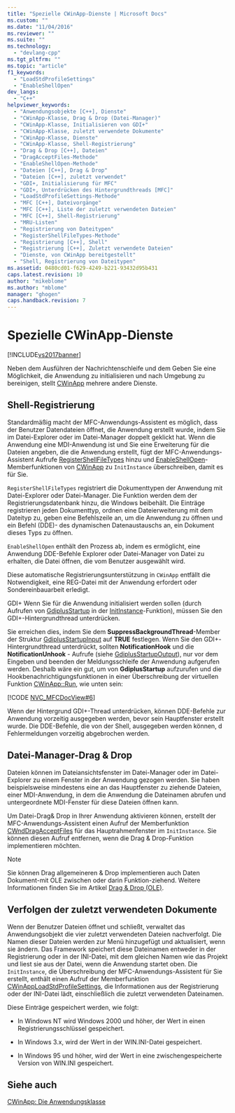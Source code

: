 ```yaml
---
title: "Spezielle CWinApp-Dienste | Microsoft Docs"
ms.custom: ""
ms.date: "11/04/2016"
ms.reviewer: ""
ms.suite: ""
ms.technology: 
  - "devlang-cpp"
ms.tgt_pltfrm: ""
ms.topic: "article"
f1_keywords: 
  - "LoadStdProfileSettings"
  - "EnableShellOpen"
dev_langs: 
  - "C++"
helpviewer_keywords: 
  - "Anwendungsobjekte [C++], Dienste"
  - "CWinApp-Klasse, Drag & Drop (Datei-Manager)"
  - "CWinApp-Klasse, Initialisieren von GDI+"
  - "CWinApp-Klasse, zuletzt verwendete Dokumente"
  - "CWinApp-Klasse, Dienste"
  - "CWinApp-Klasse, Shell-Registrierung"
  - "Drag & Drop [C++], Dateien"
  - "DragAcceptFiles-Methode"
  - "EnableShellOpen-Methode"
  - "Dateien [C++], Drag & Drop"
  - "Dateien [C++], zuletzt verwendet"
  - "GDI+, Initialisierung für MFC"
  - "GDI+, Unterdrücken des Hintergrundthreads [MFC]"
  - "LoadStdProfileSettings-Methode"
  - "MFC [C++], Dateivorgänge"
  - "MFC [C++], Liste der zuletzt verwendeten Dateien"
  - "MFC [C++], Shell-Registrierung"
  - "MRU-Listen"
  - "Registrierung von Dateitypen"
  - "RegisterShellFileTypes-Methode"
  - "Registrierung [C++], Shell"
  - "Registrierung [C++], Zuletzt verwendete Dateien"
  - "Dienste, von CWinApp bereitgestellt"
  - "Shell, Registrierung von Dateitypen"
ms.assetid: 0480cd01-f629-4249-b221-93432d95b431
caps.latest.revision: 10
author: "mikeblome"
ms.author: "mblome"
manager: "ghogen"
caps.handback.revision: 7
---
```

# Spezielle CWinApp-Dienste
[!INCLUDE[vs2017banner](../assembler/inline/includes/vs2017banner.md)]

Neben dem Ausführen der Nachrichtenschleife und dem Geben Sie eine Möglichkeit, die Anwendung zu initialisieren und nach Umgebung zu bereinigen, stellt [CWinApp](../mfc/reference/cwinapp-class.md) mehrere andere Dienste.  
  
##  <a name="_core_shell_registration"></a> Shell\-Registrierung  
 Standardmäßig macht der MFC\-Anwendungs\-Assistent es möglich, dass der Benutzer Datendateien öffnet, die Anwendung erstellt wurde, indem Sie im Datei\-Explorer oder im Datei\-Manager doppelt geklickt hat.  Wenn die Anwendung eine MDI\-Anwendung ist und Sie eine Erweiterung für die Dateien angeben, die die Anwendung erstellt, fügt der MFC\-Anwendungs\-Assistent Aufrufe [RegisterShellFileTypes](../Topic/CWinApp::RegisterShellFileTypes.md) hinzu und [EnableShellOpen](../Topic/CWinApp::EnableShellOpen.md)\-Memberfunktionen von [CWinApp](../mfc/reference/cwinapp-class.md) zu `InitInstance` überschreiben, damit es für Sie.  
  
 `RegisterShellFileTypes` registriert die Dokumenttypen der Anwendung mit Datei\-Explorer oder Datei\-Manager.  Die Funktion werden dem der Registrierungsdatenbank hinzu, die Windows beibehält.  Die Einträge registrieren jeden Dokumenttyp, ordnen eine Dateierweiterung mit dem Dateityp zu, geben eine Befehlszeile an, um die Anwendung zu öffnen und ein Befehl \(DDE\)\- des dynamischen Datenaustauschs an, ein Dokument dieses Typs zu öffnen.  
  
 `EnableShellOpen` enthält den Prozess ab, indem es ermöglicht, eine Anwendung DDE\-Befehle Explorer oder Datei\-Manager von Datei zu erhalten, die Datei öffnen, die vom Benutzer ausgewählt wird.  
  
 Diese automatische Registrierungsunterstützung in `CWinApp` entfällt die Notwendigkeit, eine REG\-Datei mit der Anwendung erfordert oder Sondereinbauarbeit erledigt.  
  
 GDI\+ Wenn Sie für die Anwendung initialisiert werden sollen \(durch Aufrufen von [GdiplusStartup](_gdiplus_FUNC_GdiplusStartup_token_input_output_) in der [InitInstance](../Topic/CWinApp::InitInstance.md)\-Funktion\), müssen Sie den GDI\+\-Hintergrundthread unterdrücken.  
  
 Sie erreichen dies, indem Sie dem **SuppressBackgroundThread**\-Member der Struktur [GdiplusStartupInput](_gdiplus_STRUC_GdiplusStartupInput) auf **TRUE** festlegen.  Wenn Sie den GDI\+\-Hintergrundthread unterdrückt, sollten **NotificationHook** und die **NotificationUnhook** \- Aufrufe \(siehe [GdiplusStartupOutput](_gdiplus_STRUC_GdiplusStartupOutput)\), nur vor dem Eingeben und beenden der Meldungsschleife der Anwendung aufgerufen werden.  Deshalb wäre ein gut, um von **GdiplusStartup** aufzurufen und die Hookbenachrichtigungsfunktionen in einer Überschreibung der virtuellen Funktion [CWinApp::Run](../Topic/CWinApp::Run.md), wie unten sein:  
  
 [!CODE [NVC_MFCDocView#6](../CodeSnippet/VS_Snippets_Cpp/NVC_MFCDocView#6)]  
  
 Wenn der Hintergrund GDI\+\-Thread unterdrücken, können DDE\-Befehle zur Anwendung vorzeitig ausgegeben werden, bevor sein Hauptfenster erstellt wurde.  Die DDE\-Befehle, die von der Shell, ausgegeben werden können, d Fehlermeldungen vorzeitig abgebrochen werden.  
  
##  <a name="_core_file_manager_drag_and_drop"></a> Datei\-Manager\-Drag & Drop  
 Dateien können im Dateiansichtsfenster im Datei\-Manager oder im Datei\-Explorer zu einem Fenster in der Anwendung gezogen werden.  Sie haben beispielsweise mindestens eine an das Hauptfenster zu ziehende Dateien, einer MDI\-Anwendung, in dem die Anwendung die Dateinamen abrufen und untergeordnete MDI\-Fenster für diese Dateien öffnen kann.  
  
 Um Datei\-Drag& Drop in Ihrer Anwendung aktivieren können, erstellt der MFC\-Anwendungs\-Assistent einen Aufruf der Memberfunktion [CWnd](../mfc/reference/cwnd-class.md)[DragAcceptFiles](../Topic/CWnd::DragAcceptFiles.md) für das Hauptrahmenfenster im `InitInstance`.  Sie können diesen Aufruf entfernen, wenn die Drag & Drop\-Funktion implementieren möchten.  
  
> [!NOTE]
>  Sie können Drag allgemeineren & Drop implementieren auch Daten Dokument\-mit OLE zwischen oder darin Funktion\-ziehend.  Weitere Informationen finden Sie im Artikel [Drag & Drop \(OLE\)](../mfc/drag-and-drop-ole.md).  
  
##  <a name="_core_keeping_track_of_the_most_recently_used_documents"></a> Verfolgen der zuletzt verwendeten Dokumente  
 Wenn der Benutzer Dateien öffnet und schließt, verwaltet das Anwendungsobjekt die vier zuletzt verwendeten Dateien nachverfolgt.  Die Namen dieser Dateien werden zur Menü hinzugefügt und aktualisiert, wenn sie ändern.  Das Framework speichert diese Dateinamen entweder in der Registrierung oder in der INI\-Datei, mit dem gleichen Namen wie das Projekt und liest sie aus der Datei, wenn die Anwendung startet oben.  Die `InitInstance`, die Überschreibung der MFC\-Anwendungs\-Assistent für Sie erstellt, enthält einen Aufruf der Memberfunktion [CWinApp](../mfc/reference/cwinapp-class.md)[LoadStdProfileSettings](../Topic/CWinApp::LoadStdProfileSettings.md), die Informationen aus der Registrierung oder der INI\-Datei lädt, einschließlich die zuletzt verwendeten Dateinamen.  
  
 Diese Einträge gespeichert werden, wie folgt:  
  
-   In Windows NT wird Windows 2000 und höher, der Wert in einen Registrierungsschlüssel gespeichert.  
  
-   In Windows 3.x, wird der Wert in der WIN.INI\-Datei gespeichert.  
  
-   In Windows 95 und höher, wird der Wert in eine zwischengespeicherte Version von WIN.INI gespeichert.  
  
## Siehe auch  
 [CWinApp: Die Anwendungsklasse](../mfc/cwinapp-the-application-class.md)